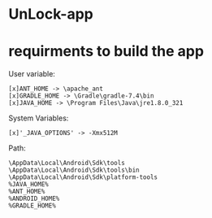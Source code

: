 # UnLock-app

# requirments to build the app
  User variable:
 ```[x]ANDROID_HOME -> AppData\Local\Android\Sdk
 [x]ANT_HOME -> \apache_ant
 [x]GRADLE_HOME -> \Gradle\gradle-7.4\bin
 [x]JAVA_HOME -> \Program Files\Java\jre1.8.0_321
 ```
  System Variables:
  ```
 [x]'_JAVA_OPTIONS' -> -Xmx512M
 ```
  Path:
  ```
\AppData\Local\Android\Sdk\tools
\AppData\Local\Android\Sdk\tools\bin
\AppData\Local\Android\Sdk\platform-tools
%JAVA_HOME%
%ANT_HOME%
%ANDROID_HOME%
%GRADLE_HOME%
```
